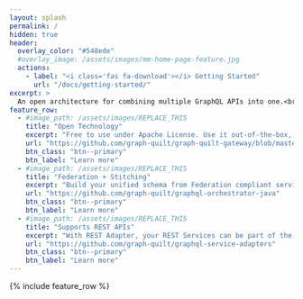 ```yaml
---
layout: splash
permalink: /
hidden: true
header:
  overlay_color: "#548ede"
  #overlay_image: /assets/images/mm-home-page-feature.jpg
  actions:
    - label: "<i class='fas fa-download'></i> Getting Started"
      url: "/docs/getting-started/"
excerpt: >
  An open architecture for combining multiple GraphQL APIs into one.<br />
feature_row:
  - #image_path: /assets/images/REPLACE_THIS
    title: "Open Technology"
    excerpt: "Free to use under Apache License. Use it out-of-the-box, customize it, create your own directives to build your unified schema."
    url: "https://github.com/graph-quilt/graph-quilt-gateway/blob/master/LICENSE"
    btn_class: "btn--primary"
    btn_label: "Learn more"
  - #image_path: /assets/images/REPLACE_THIS
    title: "Federation + Stitching"
    excerpt: "Build your unified schema from Federation compliant services or from simple/pure GraphQL Services."
    url: "https://github.com/graph-quilt/graphql-orchestrator-java"
    btn_class: "btn--primary"
    btn_label: "Learn more"
  - #image_path: /assets/images/REPLACE_THIS
    title: "Supports REST APIs"
    excerpt: "With REST Adapter, your REST Services can be part of the unified GraphQL Schema as well!"
    url: "https://github.com/graph-quilt/graphql-service-adapters"
    btn_class: "btn--primary"
    btn_label: "Learn more"
---
```

{% include feature_row %}